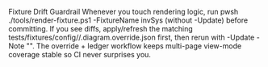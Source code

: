 Fixture Drift Guardrail
Whenever you touch rendering logic, run pwsh ./tools/render-fixture.ps1 -FixtureName invSys (without -Update) before committing. If you see diffs, apply/refresh the matching tests/fixtures/config/<fixture>/<mode>.diagram.override.json first, then rerun with -Update -Note "<reason>". The override + ledger workflow keeps multi-page view-mode coverage stable so CI never surprises you.